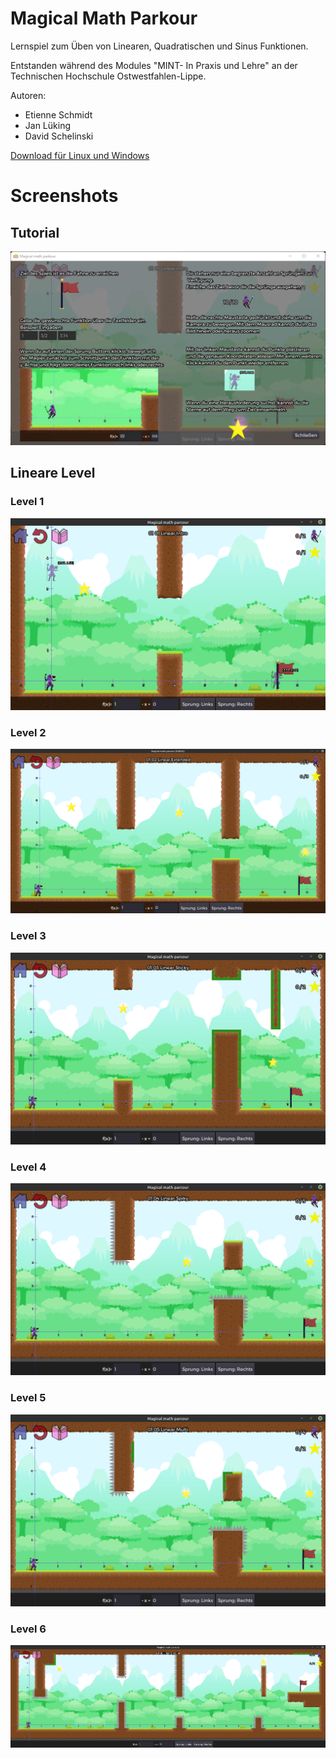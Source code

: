 # Magical Math Parkour

Lernspiel zum Üben von Linearen, Quadratischen und Sinus Funktionen.

Entstanden während des Modules "MINT- In Praxis und Lehre" an der Technischen Hochschule Ostwestfahlen-Lippe.

Autoren:
- Etienne Schmidt
- Jan Lüking
- David Schelinski

[Download für Linux und Windows](https://nextcloud.schmidt-systems.eu/s/AZYpYmYnFKrzeaq)

# Screenshots

## Tutorial
![Tutorial](figures/Tutorial.png "Tutorial")

## Lineare Level

### Level 1
![Level 1](figures/Level_1.png "Level 1")

### Level 2
![Level 2](figures/Level_2.png "Level 2")

### Level 3
![Level 3](figures/Level_3.png "Level 3")

### Level 4
![Level 4](figures/Level_4.png "Level 4")

### Level 5
![Level 5](figures/Level_5.png "Level 5")

### Level 6
![Level 6](figures/Level_6.png "Level 6")
